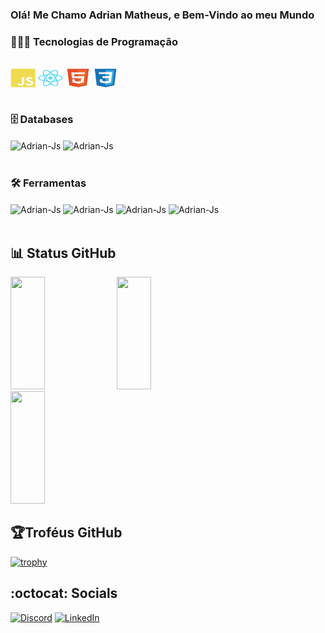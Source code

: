 ### Olá! Me Chamo Adrian Matheus, e Bem-Vindo ao meu Mundo


### 👩🏻‍💻 Tecnologias de Programação


<div style="display: inline_block"><br>
  <img align="center" alt="Adrian-Js" height="30" width="40" src="https://raw.githubusercontent.com/devicons/devicon/master/icons/javascript/javascript-plain.svg">
  <img align="center" alt="Adrian-React" height="30" width="40" src="https://raw.githubusercontent.com/devicons/devicon/master/icons/react/react-original.svg">
  <img align="center" alt="Adrian-HTML" height="30" width="40" src="https://raw.githubusercontent.com/devicons/devicon/master/icons/html5/html5-original.svg">
  <img align="center" alt="Adrian-CSS" height="30" width="40" src="https://raw.githubusercontent.com/devicons/devicon/master/icons/css3/css3-original.svg">
</div>
<br>


### 🗄️ Databases


<div>
  <img align="center" alt="Adrian-Js" height="30" width="40" src="https://cdn.jsdelivr.net/gh/devicons/devicon@latest/icons/mongodb/mongodb-original-wordmark.svg">
 <img align="center" alt="Adrian-Js" height="30" width="40" src="https://cdn.jsdelivr.net/gh/devicons/devicon@latest/icons/postgresql/postgresql-original-wordmark.svg">
</div>
<br>


### 🛠️ Ferramentas


<div>
  <img align="center" alt="Adrian-Js" height="30" width="40" src="https://cdn.jsdelivr.net/gh/devicons/devicon@latest/icons/nodejs/nodejs-original-wordmark.svg">
 <img align="center" alt="Adrian-Js" height="30" width="40" src="https://cdn.jsdelivr.net/gh/devicons/devicon@latest/icons/figma/figma-original.svg">
 <img align="center" alt="Adrian-Js" height="30" width="40" src="https://cdn.jsdelivr.net/gh/devicons/devicon@latest/icons/vscode/vscode-original.svg">
 <img align="center" alt="Adrian-Js" height="30" width="40" src="https://cdn.jsdelivr.net/gh/devicons/devicon@latest/icons/git/git-original.svg">
</div>
<br>

## 📊 Status GitHub


<div>
 <img height="180em" width="33%" src="https://github-readme-stats.vercel.app/api?username=AdrianPGM&show_icons=true&theme=dark" />
 <img height="180em" width="33%" src="https://github-readme-stats.vercel.app/api/top-langs/?username=AdrianPGM&layout=compact&theme=dark" />
 <img height="180em" width="33%" src="https://github-readme-streak-stats.herokuapp.com/?user=AdrianPGM&theme=dark&hide_border=true" />

</div>

## 🏆Troféus GitHub 

[![trophy](https://github-profile-trophy.vercel.app/?username=AdrianPGM&theme=black&column=4)](https://github.com/ryo-ma/github-profile-trophy)

## :octocat: Socials
[![Discord](https://img.shields.io/badge/Discord-7289DA?style=for-the-badge&logo=discord&logoColor=white)](https://discord.com/channels/@adrianlino08/)
[![LinkedIn](https://img.shields.io/badge/LinkedIn-0077B5?style=for-the-badge&logo=linkedin&logoColor=white)](https://www.linkedin.com/in/adrian-matheus/)
